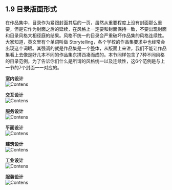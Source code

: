 ## 1.9 目录版面形式

在作品集中，目录作为紧跟封面其后的一页，虽然从重要程度上没有封面那么重要，但是它作为封面之后的延续，在风格上一定要和封面保持一致，不要出现封面和目录风格大相径庭的结果。风格不统一的目录会严重破坏作品集的风格连续性。大家知道，英文里有个单词叫做 Storytelling，各个学校的作品集要求中也经常会出现这个词眼。其强调的就是作品集是一个整体，从版面上来讲，我们不能让作品集看上去像是好几本不同的作品集东拼西凑而成的。本节同样包含了7种不同风格的目录范例，为了告诉你们什么是所谓的风格统一以及连续性，这6个范例是与上一节的7个封面一一对应的。

**室内设计**  
![Contens](http://kitpic.makebi.net/2021/lk_50.jpg)

**交互设计**  
![Contens](http://kitpic.makebi.net/2021/lk_51.jpg)  

**服务设计**  
![Contens](http://kitpic.makebi.net/2021/lk_56.jpg)  

**平面设计**  
![Contens](http://kitpic.makebi.net/2021/lk_52.jpg)  

**建筑设计**  
![Contens](http://kitpic.makebi.net/2021/lk_53.jpg)  

**工业设计**  
![Contens](http://kitpic.makebi.net/2021/lk_54.jpg)  

**服装设计**  
![Contens](http://kitpic.makebi.net/2021/lk_55.jpg)   

